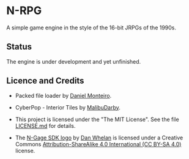 # N-RPG

A simple game engine in the style of the 16-bit JRPGs of the 1990s.

## Status

The engine is under development and yet unfinished.

## Licence and Credits

- Packed file loader by [Daniel
  Monteiro](https://montyontherun.itch.io/).

- CyberPop - Interior Tiles by
  [MalibuDarby](https://malibudarby.itch.io/cyberpop-interior-tiles).

- This project is licensed under the "The MIT License".  See the file
  [LICENSE.md](LICENSE.md) for details.

- The [N-Gage SDK logo](media/) by [Dan Whelan](https://danwhelan.ie) is
  licensed under a Creative Commons [Attribution-ShareAlike 4.0
  International (CC BY-SA
  4.0)](https://creativecommons.org/licenses/by-sa/4.0/) license.
